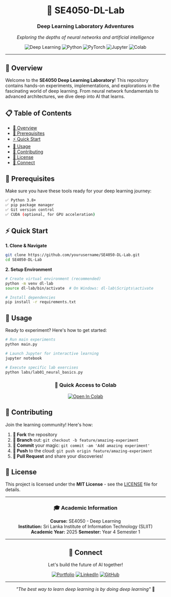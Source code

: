 <div align="center">

# 🧠 SE4050-DL-Lab
### Deep Learning Laboratory Adventures

*Exploring the depths of neural networks and artificial intelligence*

![Deep Learning](https://img.shields.io/badge/Deep%20Learning-FF6B6B?style=for-the-badge&logo=tensorflow&logoColor=white)
![Python](https://img.shields.io/badge/Python-3776AB?style=for-the-badge&logo=python&logoColor=white)
![PyTorch](https://img.shields.io/badge/PyTorch-EE4C2C?style=for-the-badge&logo=pytorch&logoColor=white)
![Jupyter](https://img.shields.io/badge/Jupyter-F37626?style=for-the-badge&logo=jupyter&logoColor=white)
![Colab](https://img.shields.io/badge/Google%20Colab-F9AB00?style=for-the-badge&logo=googlecolab&logoColor=white)

</div>

---

## 🎯 Overview
Welcome to the **SE4050 Deep Learning Laboratory**! This repository contains hands-on experiments, implementations, and explorations in the fascinating world of deep learning. From neural network fundamentals to advanced architectures, we dive deep into AI that learns.

## 📋 Table of Contents
- [🎯 Overview](#-overview)
- [🚀 Prerequisites](#-prerequisites)
- [⚡ Quick Start](#-quick-start)
- [🔧 Usage](#-usage)
- [🤝 Contributing](#-contributing)
- [📄 License](#-license)
- [🔗 Connect](#-connect)

## 🚀 Prerequisites
Make sure you have these tools ready for your deep learning journey:

```bash
✅ Python 3.8+
✅ pip package manager  
✅ Git version control
✅ CUDA (optional, for GPU acceleration)
```

## ⚡ Quick Start

**1. Clone & Navigate**
```bash
git clone https://github.com/yourusername/SE4050-DL-Lab.git
cd SE4050-DL-Lab
```

**2. Setup Environment**
```bash
# Create virtual environment (recommended)
python -m venv dl-lab
source dl-lab/bin/activate  # On Windows: dl-lab\Scripts\activate

# Install dependencies
pip install -r requirements.txt
```

## 🔧 Usage
Ready to experiment? Here's how to get started:

```bash
# Run main experiments
python main.py

# Launch Jupyter for interactive learning
jupyter notebook

# Execute specific lab exercises
python labs/lab01_neural_basics.py
```

<div align="center">

### 🚀 Quick Access to Colab
[![Open In Colab](https://colab.research.google.com/assets/colab-badge.svg)](https://colab.research.google.com)

</div>

## 🤝 Contributing
Join the learning community! Here's how:

1. **🍴 Fork** the repository
2. **🌿 Branch** out: `git checkout -b feature/amazing-experiment`  
3. **💾 Commit** your magic: `git commit -am 'Add amazing experiment'`
4. **🚀 Push** to the cloud: `git push origin feature/amazing-experiment`
5. **🔄 Pull Request** and share your discoveries!

## 📄 License
This project is licensed under the **MIT License** - see the [LICENSE](LICENSE) file for details.

---

<div align="center">

### 🎓 Academic Information
**Course:** SE4050 - Deep Learning  
**Institution:** Sri Lanka Institute of Information Technology (SLIIT)  
**Academic Year:** 2025 
**Semester:** Year 4 Semester 1

</div>

---

<div align="center">

## 🔗 Connect
Let's build the future of AI together!

[![Portfolio](https://img.shields.io/badge/Portfolio-FF5722?style=for-the-badge&logo=google-chrome&logoColor=white)](https://chathuminakaushal.me/)
[![LinkedIn](https://img.shields.io/badge/LinkedIn-0077B5?style=for-the-badge&logo=linkedin&logoColor=white)](https://www.linkedin.com/in/chathumina-kaushal-8312a2289/)
[![GitHub](https://img.shields.io/badge/GitHub-100000?style=for-the-badge&logo=github&logoColor=white)](https://github.com/ChathuminaK)

---

*"The best way to learn deep learning is by doing deep learning"* 🚀

</div>
